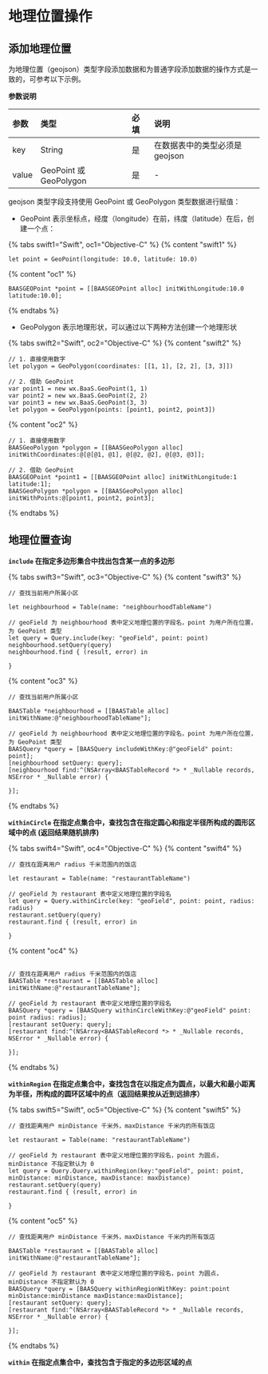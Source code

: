 # 地理位置操作

## 添加地理位置

为地理位置（geojson）类型字段添加数据和为普通字段添加数据的操作方式是一致的，可参考以下示例。

**参数说明**

| 参数   | 类型                     | 必填 | 说明 |
| :---- | :---------------------- | :--- | :--- |
| key   | String  | 是   | 在数据表中的类型必须是 geojson |
| value | GeoPoint 或 GeoPolygon   | 是   | - |

geojson 类型字段支持使用 GeoPoint 或 GeoPolygon 类型数据进行赋值：

* GeoPoint 表示坐标点，经度（longitude）在前，纬度（latitude）在后，创建一个点：

{% tabs swift1="Swift", oc1="Objective-C" %}
{% content "swift1" %}
```
let point = GeoPoint(longitude: 10.0, latitude: 10.0)
```
{% content "oc1" %}
```
BAASGEOPoint *point = [[BAASGEOPoint alloc] initWithLongitude:10.0 latitude:10.0];
```
{% endtabs %}

* GeoPolygon 表示地理形状，可以通过以下两种方法创建一个地理形状

{% tabs swift2="Swift", oc2="Objective-C" %}
{% content "swift2" %}
```
// 1. 直接使用数字
let polygon = GeoPolygon(coordinates: [[1, 1], [2, 2], [3, 3]])

// 2. 借助 GeoPoint
var point1 = new wx.BaaS.GeoPoint(1, 1)
var point2 = new wx.BaaS.GeoPoint(2, 2)
var point3 = new wx.BaaS.GeoPoint(3, 3)
let polygon = GeoPolygon(points: [point1, point2, point3])

```
{% content "oc2" %}
```
// 1. 直接使用数字
BAASGeoPolygon *polygon = [[BAASGeoPolygon alloc] initWithCoordinates:@[@[@1, @1], @[@2, @2], @[@3, @3]];

// 2. 借助 GeoPoint
BAASGEOPoint *point1 = [[BAASGEOPoint alloc] initWithLongitude:1 latitude:1];
BAASGeoPolygon *polygon = [[BAASGeoPolygon alloc] initWithPoints:@[point1, point2, point3];
```
{% endtabs %}

## 地理位置查询

**`include` 在指定多边形集合中找出包含某一点的多边形**

{% tabs swift3="Swift", oc3="Objective-C" %}
{% content "swift3" %}
```
// 查找当前用户所属小区

let neighbourhood = Table(name: "neighbourhoodTableName")

// geoField 为 neighbourhood 表中定义地理位置的字段名，point 为用户所在位置，为 GeoPoint 类型
let query = Query.include(key: "geoField", point: point)
neighbourhood.setQuery(query)
neighbourhood.find { (result, error) in

}
```
{% content "oc3" %}
```
// 查找当前用户所属小区

BAASTable *neighbourhood = [[BAASTable alloc] initWithName:@"neighbourhoodTableName"];

// geoField 为 neighbourhood 表中定义地理位置的字段名，point 为用户所在位置，为 GeoPoint 类型
BAASQuery *query = [BAASQuery includeWithKey:@"geoField" point: point];
[neighbourhood setQuery: query];
[neighbourhood find:^(NSArray<BAASTableRecord *> * _Nullable records, NSError * _Nullable error) {
                        
}];
```
{% endtabs %}

**`withinCircle` 在指定点集合中，查找包含在指定圆心和指定半径所构成的圆形区域中的点 (返回结果随机排序)**

{% tabs swift4="Swift", oc4="Objective-C" %}
{% content "swift4" %}
```
// 查找在距离用户 radius 千米范围内的饭店

let restaurant = Table(name: "restaurantTableName")

// geoField 为 restaurant 表中定义地理位置的字段名
let query = Query.withinCircle(key: "geoField", point: point, radius: radius)
restaurant.setQuery(query)
restaurant.find { (result, error) in

}
```
{% content "oc4" %}
```

// 查找在距离用户 radius 千米范围内的饭店
BAASTable *restaurant = [[BAASTable alloc] initWithName:@"restaurantTableName"];

// geoField 为 restaurant 表中定义地理位置的字段名
BAASQuery *query = [BAASQuery withinCircleWithKey:@"geoField" point: point radius: radius];
[restaurant setQuery: query];
[restaurant find:^(NSArray<BAASTableRecord *> * _Nullable records, NSError * _Nullable error) {
                        
}];
```
{% endtabs %}

**`withinRegion` 在指定点集合中，查找包含在以指定点为圆点，以最大和最小距离为半径，所构成的圆环区域中的点（返回结果按从近到远排序）**

{% tabs swift5="Swift", oc5="Objective-C" %}
{% content "swift5" %}
```
// 查找距离用户 minDistance 千米外，maxDistance 千米内的所有饭店

let restaurant = Table(name: "restaurantTableName")

// geoField 为 restaurant 表中定义地理位置的字段名，point 为圆点，minDistance 不指定默认为 0
let query = Query.Query.withinRegion(key:"geoField", point: point, minDistance: minDistance, maxDistance: maxDistance)
restaurant.setQuery(query)
restaurant.find { (result, error) in

}
```
{% content "oc5" %}
```
// 查找距离用户 minDistance 千米外，maxDistance 千米内的所有饭店

BAASTable *restaurant = [[BAASTable alloc] initWithName:@"restaurantTableName"];

// geoField 为 restaurant 表中定义地理位置的字段名，point 为圆点，minDistance 不指定默认为 0
BAASQuery *query = [BAASQuery withinRegionWithKey: point:point minDistance:minDistance maxDistance:maxDistance];
[restaurant setQuery: query];
[restaurant find:^(NSArray<BAASTableRecord *> * _Nullable records, NSError * _Nullable error) {
 
}];
```
{% endtabs %}

**`within` 在指定点集合中，查找包含于指定的多边形区域的点**
  